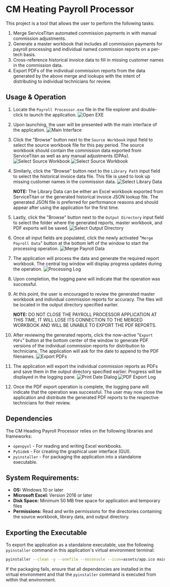 # CM Heating Payroll Processor

This project is a tool that allows the user to perform the following tasks:
1. Merge ServiceTitan automated commission payments in with manual commission adjustments.
2. Generate a master workbook that includes all commission payments for payroll processing and individual named commission reports on a per-tech basis.
3. Cross-reference historical invoice data to fill in missing customer names in the commission data.
4. Export PDFs of the individual commission reports from the data generated by the above merge and lookups with the intent of distributing to individual technicians for review.

## Usage & Operation

1. Locate the `Payroll Processor.exe` file in the file explorer and double-click to launch the application.
![Open EXE](assets/OpenEXEImage.png)
2. Upon launching, the user will be presented with the main interface of the application.
![Main Interface](assets/MainInterfaceImage.png)
3. Click the "Browse" button next to the `Source Workbook` input field to select the source workbook file for this pay period. The source workbook should contain the commission data exported from ServiceTitan as well as any manual adjustments (DPAs).
![Select Source Workbook](assets/SelectSourceWorkbookImage.png)
![Select Source Workbook](assets/SelectSourceWorkbookBrowse.png)
4. Similarly, click the "Browse" button next to the `Library Path` input field to select the historical invoice data file. This file is used to look up missing customer names in the commission data.
![Select Library Data](assets/BrowseForLookupTable.png)

    __NOTE:__ The Library Data can be either an Excel workbook exported from ServiceTitan or the generated historical invoice JSON lookup file. The generated JSON file is preferred for performance reasons and should appear after using the application for the first time.
5. Lastly, click the "Browse" button next to the `Output Directory` input field to select the folder where the generated reports, master workbook, and PDF exports will be saved.
![Select Output Directory](assets/OutputDirectory.png)
6. Once all input fields are populated, click the newly activated "`Merge Payroll Data`" button at the bottom left of the window to start the processing operation.
![Merge Payroll Data](assets/MergePayrollDataButton.png)
7. The application will process the data and generate the required report workbook. The central log window will display progress updates during the operation.
![Processing Log](assets/MergeProcessingLog.png)
8. Upon completion, the logging pane will indicate that the operation was successful.
9. At this point, the user is encouraged to review the generated master workbook and individual commission reports for accuracy. The files will be located in the output directory specified earlier.

   __NOTE:__ DO NOT CLOSE THE PAYROLL PROCESSOR APPLICATION AT THIS TIME, IT WILL LOSE ITS CONNECTION TO THE MERGED WORKBOOK AND WILL BE UNABLE TO EXPORT THE PDF REPORTS.

10. After reviewing the generated reports, click the now-active "`Export PDFs`" button at the bottom center of the window to generate PDF versions of the individual commission reports for distribution to technicians. The application will ask for the date to append to the PDF filenames.
![Export PDFs](assets/ExportPDFsButton.png)
11. The application will export the individual commission reports as PDFs and save them in the output directory specified earlier. Progress will be displayed in the logging pane.
![Print Date Dialog](assets/PrintDateDialog.png)
![PDF Export Log](assets/PDFExportLog.png)
12. Once the PDF export operation is complete, the logging pane will indicate that the operation was successful. The user may now close the application and distribute the generated PDF reports to the respective technicians for their review.

## Dependencies
The CM Heading Payroll Processor relies on the following libraries and frameworks:
- `openpyxl` - For reading and writing Excel workbooks.
- `PySide6` - For creating the graphical user interface (GUI).
- `pyinstaller` - For packaging the application into a standalone executable.

## System Requirements:
- **OS:** Windows 10 or later
- **Microsoft Excel:** Version 2016 or later
- **Disk Space:** Minimum 50 MB free space for application and temporary files
- **Permissions:** Read and write permissions for the directories containing the source workbook, library data, and output directory.

## Exporting the Executable
To export the application as a standalone executable, use the following `pyinstaller` command in this application's virtual environment terminal:

```bash
pyinstaller --clean -y --onefile --noconsole --icon=assets/app.ico main.py
```

If the packaging fails, ensure that all dependencies are installed in the virtual environment and that the `pyinstaller` command is executed from within that environment.